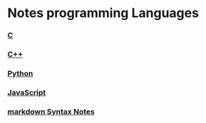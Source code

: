 # Notes programming Languages

### [C ](https://github.com/saif-mal1k/programming/tree/main/C "click to open C notes") 
### [C++ ](https://github.com/saif-mal1k/programming/tree/main/c%2B%2B "click to open C++ notes")

### [Python ](https://github.com/saif-mal1k/programming/tree/main/Python "click to open python notes")

### [JavaScript ](https://github.com/saif-mal1k/programming/tree/main/JavaScript "click to open JavaScript notes")

### [markdown Syntax Notes](https://github.com/saif-mal1k/programming/tree/main/md%20(markdown) "click to open md syntax notes") 


